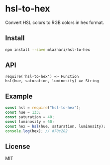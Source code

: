 # hsl-to-hex

Convert HSL colors to RGB colors in hex format.

## Install

```sh
npm install --save mlazhari/hsl-to-hex
```

## API

```
require('hsl-to-hex') => Function
hsl(hue, saturation, luminosity) => String
```

## Example

```js
const hsl = require("hsl-to-hex");
const hue = 133;
const saturation = 40;
const luminosity = 60;
const hex = hsl(hue, saturation, luminosity);
console.log(hex); // #70c282
```

## License

MIT
